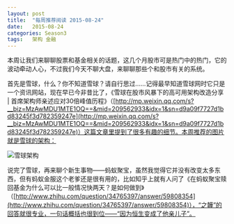 ```yaml
---
layout: post
title:  "每周推荐阅读 2015-08-24"
date:   2015-08-24
categories: Season3
tags:   架构 金融
---
```


本周让我们来聊聊股票和基金相关的话题，这几个月股市可是热门中的热门，它的波动牵动人心，不过我们今天不聊大盘，来聊聊那些个和股市有关的系统。

首先是雪球，什么？你不知道雪球？请自行思过……记得最早知道雪球网时它只是一个资讯网站，现在早已今非昔比了，《雪球在股市风暴下的高可用架构改造分享 | 首席架构师亲述应对30倍峰值历程》（[http://mp.weixin.qq.com/s?__biz=MzAwMDU1MTE1OQ==&mid=209562933&idx=1&sn=d9a09f7727d1bd83245f3d782359247e](http://mp.weixin.qq.com/s?__biz=MzAwMDU1MTE1OQ==&mid=209562933&idx=1&sn=d9a09f7727d1bd83245f3d782359247e)）这篇文章里提到了很多有趣的细节。本周推荐的图片就是雪球的架构：

![雪球架构](http://7xn7do.com1.z0.glb.clouddn.com/images/xueqiu.jpg-normalized)

说完了雪球，再来聊个新生事物——蚂蚁聚宝，虽然我觉得它并没有改变太多东西，但有蚂蚁金服这个老爹还是很有用的，比如知乎上就有人问了《在蚂蚁聚宝赎回基金为什么可以比一般情况快两天？是如何做到》（[http://www.zhihu.com/question/34765397/answer/59808354](http://www.zhihu.com/question/34765397/answer/59808354)），“之韡”的回答就很专业，一句话概括也很到位——“因为恒生变成了他亲儿子”。
